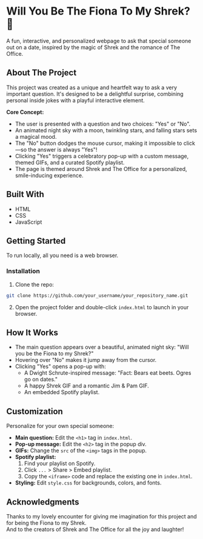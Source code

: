 # Will You Be The Fiona To My Shrek? 💚

A fun, interactive, and personalized webpage to ask that special someone out on a date, inspired by the magic of Shrek and the romance of The Office.

## About The Project

This project was created as a unique and heartfelt way to ask a very important question. It's designed to be a delightful surprise, combining personal inside jokes with a playful interactive element.

**Core Concept:**

- The user is presented with a question and two choices: "Yes" or "No".
- An animated night sky with a moon, twinkling stars, and falling stars sets a magical mood.
- The "No" button dodges the mouse cursor, making it impossible to click—so the answer is always "Yes"!
- Clicking "Yes" triggers a celebratory pop-up with a custom message, themed GIFs, and a curated Spotify playlist.
- The page is themed around Shrek and The Office for a personalized, smile-inducing experience.

## Built With

- HTML
- CSS
- JavaScript

## Getting Started

To run locally, all you need is a web browser.

### Installation

1. Clone the repo:
  ```bash
  git clone https://github.com/your_username/your_repository_name.git
  ```
2. Open the project folder and double-click `index.html` to launch in your browser.

## How It Works

- The main question appears over a beautiful, animated night sky: "Will you be the Fiona to my Shrek?"
- Hovering over "No" makes it jump away from the cursor.
- Clicking "Yes" opens a pop-up with:
  - A Dwight Schrute-inspired message: "Fact: Bears eat beets. Ogres go on dates."
  - A happy Shrek GIF and a romantic Jim & Pam GIF.
  - An embedded Spotify playlist.

## Customization

Personalize for your own special someone:
- **Main question:** Edit the `<h1>` tag in `index.html`.
- **Pop-up message:** Edit the `<h2>` tag in the popup div.
- **GIFs:** Change the `src` of the `<img>` tags in the popup.
- **Spotify playlist:** 
  1. Find your playlist on Spotify.
  2. Click `...` > Share > Embed playlist.
  3. Copy the `<iframe>` code and replace the existing one in `index.html`.
- **Styling:** Edit `style.css` for backgrounds, colors, and fonts.

## Acknowledgments

Thanks to my lovely encounter for giving me imagination for this project and for being the Fiona to my Shrek.  
And to the creators of Shrek and The Office for all the joy and laughter!
